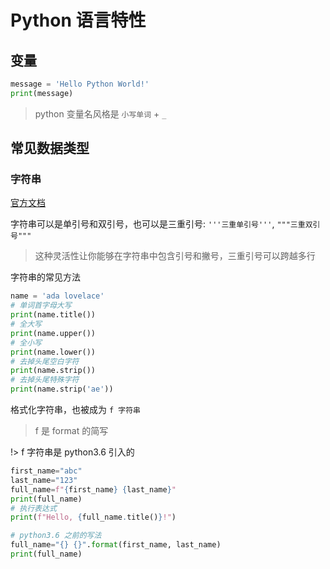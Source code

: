 # Python 语言特性

## 变量

```python
message = 'Hello Python World!'
print(message)
```

> python 变量名风格是 `小写单词` +  `_`

## 常见数据类型

### 字符串

[官方文档](https://docs.python.org/zh-cn/3/library/stdtypes.html#text-sequence-type-str)

字符串可以是单引号和双引号，也可以是三重引号: `'''三重单引号'''`, `"""三重双引号"""`

> 这种灵活性让你能够在字符串中包含引号和撇号，三重引号可以跨越多行

字符串的常见方法

```python
name = 'ada lovelace'
# 单词首字母大写
print(name.title())
# 全大写
print(name.upper())
# 全小写
print(name.lower())
# 去掉头尾空白字符
print(name.strip())
# 去掉头尾特殊字符
print(name.strip('ae'))
```

格式化字符串，也被成为 `f 字符串`

> f 是 format 的简写

!> f 字符串是 python3.6 引入的

```python
first_name="abc"
last_name="123"
full_name=f"{first_name} {last_name}"
print(full_name)
# 执行表达式
print(f"Hello, {full_name.title()}!")

# python3.6 之前的写法
full_name="{} {}".format(first_name, last_name)
print(full_name)
```

